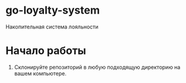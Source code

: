 # go-loyalty-system

Накопительная система лояльности

# Начало работы

1. Склонируйте репозиторий в любую подходящую директорию на вашем компьютере.
